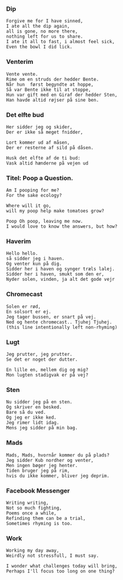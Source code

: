 ### Dip
    Forgive me for I have sinned,
    I ate all the dip again,
    all is gone, no more there,
    nothing left for us to share.
    I ate it all to fast, i almost feel sick,
    Even the bowl I did lick.

### Venterim
    Vente vente.
    Rime om en struds der hedder Bente.
    Når hun  først begyndte at hoppe, 
    Så var Bente ikke til at stoppe, 
    Hun var gift med en Giraf der hedder Sten, 
    Han havde altid røjser på sine ben.

### Det elfte bud
    Her sidder jeg og skider, 
    Der er ikke så meget fnidder, 

    Lort kommer ud af måsen, 
    Der er resterne af sild på dåsen. 

    Husk det elfte af de ti bud:
    Vask altid hænderne på vejen ud

### Titel: Poop a Question. 

    Am I pooping for me? 
    For the sake ecology? 

    Where will it go, 
    will my poop help make tomatoes grow? 

    Poop Oh poop, leaving me now. 
    I would love to know the answers, but how?

### Haverim
    Hello hello.
    så sidder jeg i haven.
    Og venter kun på dig.
    Sidder her i haven og synger træls lalej.
    Sidder her i haven, smukt som den er, 
    Nyder solen, vinden, ja alt det gode vejr

### Chromecast
    Solen er rød, 
    En solsort er ej. 
    Jeg tager bussen, er snart på vej. 
    Ned og hente chromecast.. Tjuhej Tjuhej. 
    (this line intentionally left non-rhyming) 

### Lugt
    Jeg prutter, jeg prutter. 
    Se det er noget der dutter. 

    En lille en, mellem dig og mig? 
    Mon lugten stadigvak er på vej?

### Sten
    Nu sidder jeg på en sten.
    Og skriver en besked.
    Bare så du ved.
    Og jeg er ikke ked.
    Jeg rimer lidt idag.
    Mens jeg sidder på min bag.

### Mads
    Mads, Mads, hvornår kommer du på plads?
    Jeg sidder Kub nordher og venter,
    Men ingen bøger jeg henter.
    Tiden bruger jeg på rim,
    hvis du ikke kommer, bliver jeg deprim.

### Facebook Messenger
    Writing writing, 
    Not so much fighting,
    Poems once a while,
    Refinding them can be a trial,
    Sometimes rhyming is too.

### Work
    Working my day away,
    Weirdly not stressfull, I must say.

    I wonder what challenges today will bring,
    Perhaps I'll focus too long on one thing?
    

